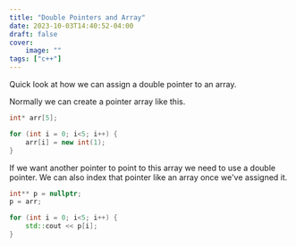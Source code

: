 ```yaml
---
title: "Double Pointers and Array"
date: 2023-10-03T14:40:52-04:00
draft: false
cover:
    image: ""
tags: ["c++"]
---
```


Quick look at how we can assign a double pointer to an array.

Normally we can create a pointer array like this.

```cpp
int* arr[5];

for (int i = 0; i<5; i++) {
    arr[i] = new int(1);
}
```

If we want another pointer to point to this array we need to use a double pointer. We can also index that pointer like an array once we've assigned it.

```cpp
int** p = nullptr;
p = arr;

for (int i = 0; i<5; i++) {
    std::cout << p[i];
}
```
